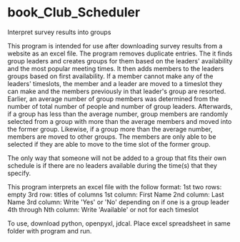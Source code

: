 # book_Club_Scheduler
Interpret survey results into groups

This program is intended for use after downloading survey results from a website as an excel file. The program removes duplicate entries. The it finds group leaders and creates groups for them based on the leaders' availability and the most popular meeting times. It then adds members to the leaders groups based on first availability. If a member cannot make any of the leaders' timeslots, the member and a leader are moved to a timeslot they can make and the members previously in that leader's group are resorted. Earlier, an average number of group members was determined from the number of total number of people and number of group leaders. Afterwards, if a group has less than the average number, group members are randomly selected from a group with more than the average members and moved into the former group. Likewise, if a group more than the average number, members are moved to other groups. The members are only able to be selected if they are able to move to the time slot of the former group. 

The only way that someone will not be added to a group that fits their own schedule is if there are no leaders available during the time(s) that they specify.

This program interprets an excel file with the follow format:
1st two rows: empty
3rd row: titles of columns
1st column: First Name
2nd column: Last Name
3rd column: Write 'Yes' or 'No' depending on if one is a group leader
4th through Nth column: Write 'Available' or not for each timeslot

To use, download python, openpyxl, jdcal. Place excel spreadsheet in same folder with program and run.
